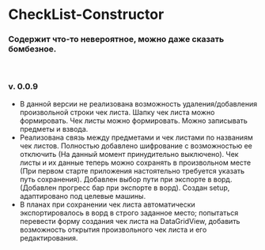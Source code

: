 # CheckList-Constructor
<h3>Содержит что-то невероятное, можно даже сказать бомбезное.</h3><br>
<h3>v. 0.0.9</h3>
<ul>
<li>В данной версии не реализована возможность удаления/добавления произвольной строки чек листа. Шапку чек листа можно формировать. Чек листы можно формировать. Можно записывать предметы и взвода.</li>
<li>Реализована связь между предметами и чек листами по названиям чек листов. Полностью добавлено шифрование с возможностью ее отключить (На данный момент принудительно выключено). Чек листы и их данные теперь можно сохранять в произвольном месте (При первом старте приложения настоятельно требуется указать путь сохранения). Добавлен выбор пути при экспорте в ворд. (Добавлен прогресс бар при экспорте в ворд). Создан setup, адаптировано под целевые машины.</li>
<li>В планах при сохранении чек листа автоматически экспортировалось в ворд в строго заданное место; попытаться перевести форму создания чек листа на DataGridView, добавить возможность открытия произвольного чек листа и его редактирования.</li>
</ul>
